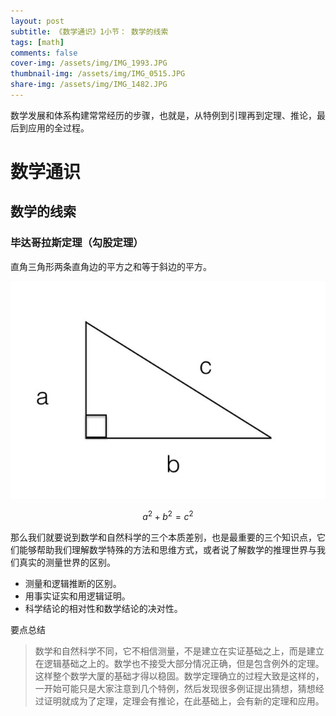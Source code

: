 ```yaml
---
layout: post
subtitle: 《数学通识》1小节： 数学的线索
tags: [math]
comments: false
cover-img: /assets/img/IMG_1993.JPG
thumbnail-img: /assets/img/IMG_0515.JPG
share-img: /assets/img/IMG_1482.JPG
---
```


数学发展和体系构建常常经历的步骤，也就是，从特例到引理再到定理、推论，最后到应用的全过程。

# 数学通识

## 数学的线索

###  毕达哥拉斯定理（勾股定理）
直角三角形两条直角边的平方之和等于斜边的平方。

![IMG_0515.JPG](/assets/img/IMG_0515.JPG)

$$
a^2 + b^2 = c^2
$$

那么我们就要说到数学和自然科学的三个本质差别，也是最重要的三个知识点，它们能够帮助我们理解数学特殊的方法和思维方式，或者说了解数学的推理世界与我们真实的测量世界的区别。

- 测量和逻辑推断的区别。
- 用事实证实和用逻辑证明。
- 科学结论的相对性和数学结论的决对性。

要点总结
> 数学和自然科学不同，它不相信测量，不是建立在实证基础之上，而是建立在逻辑基础之上的。数学也不接受大部分情况正确，但是包含例外的定理。这样整个数学大厦的基础才得以稳固。数学定理确立的过程大致是这样的，一开始可能只是大家注意到几个特例，然后发现很多例证提出猜想，猜想经过证明就成为了定理，定理会有推论，在此基础上，会有新的定理和应用。